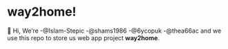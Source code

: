 # way2home!

👋 Hi, We’re -@Islam-Stepic
             -@shams1986
             -@6ycopuk
             -@thea66ac and we use this repo to store us web app project **way2home**.
